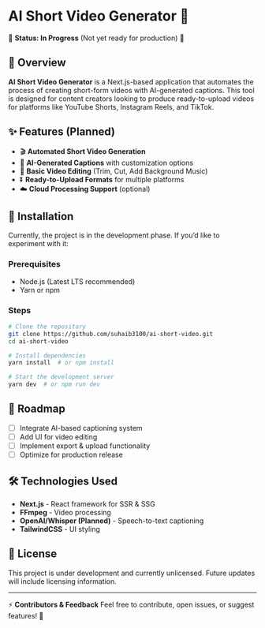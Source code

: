 # AI Short Video Generator 🎥

🚧 **Status: In Progress** (Not yet ready for production) 🚧

## 📌 Overview
**AI Short Video Generator** is a Next.js-based application that automates the process of creating short-form videos with AI-generated captions. This tool is designed for content creators looking to produce ready-to-upload videos for platforms like YouTube Shorts, Instagram Reels, and TikTok.

## ✨ Features (Planned)
- 🎬 **Automated Short Video Generation**
- 📝 **AI-Generated Captions** with customization options
- 🎨 **Basic Video Editing** (Trim, Cut, Add Background Music)
- ⏬ **Ready-to-Upload Formats** for multiple platforms
- ☁️ **Cloud Processing Support** (optional)

## 🚀 Installation
Currently, the project is in the development phase. If you’d like to experiment with it:

### Prerequisites
- Node.js (Latest LTS recommended)
- Yarn or npm

### Steps
```sh
# Clone the repository
git clone https://github.com/suhaib3100/ai-short-video.git
cd ai-short-video

# Install dependencies
yarn install  # or npm install

# Start the development server
yarn dev  # or npm run dev
```

## 📅 Roadmap
- [ ] Integrate AI-based captioning system
- [ ] Add UI for video editing
- [ ] Implement export & upload functionality
- [ ] Optimize for production release

## 🛠 Technologies Used
- **Next.js** - React framework for SSR & SSG
- **FFmpeg** - Video processing
- **OpenAI/Whisper (Planned)** - Speech-to-text captioning
- **TailwindCSS** - UI styling

## 📝 License
This project is under development and currently unlicensed. Future updates will include licensing information.

---

⚡ **Contributors & Feedback**
Feel free to contribute, open issues, or suggest features! 🚀
